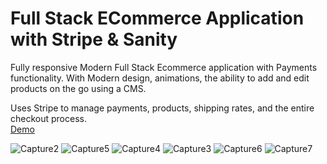 # Full Stack ECommerce Application with Stripe & Sanity

Fully responsive Modern Full Stack Ecommerce application with Payments functionality. With Modern design, animations, the ability to add and edit products on the go using a CMS.

Uses Stripe to manage payments, products, shipping rates, and the entire checkout process.<br>
<a href='https://ecommerce-eshop.vercel.app/' target='_blank'>Demo</a>



![Capture2](https://user-images.githubusercontent.com/80768014/201521025-e91dc1b2-bd40-496d-9080-cb678c8c1452.PNG)
![Capture5](https://user-images.githubusercontent.com/80768014/201521047-b51f360e-19da-449d-981f-ea80fe8851c6.PNG)
![Capture4](https://user-images.githubusercontent.com/80768014/201521030-ed12b9f8-bc03-4fac-8e8b-e593dd038fc4.PNG)
![Capture3](https://user-images.githubusercontent.com/80768014/201521035-4d9075ea-d189-4a30-bdfe-8f0d19d3d58e.PNG)
![Capture6](https://user-images.githubusercontent.com/80768014/201521161-85d79bd0-1483-4acb-98eb-3408240f7b75.PNG)
![Capture7](https://user-images.githubusercontent.com/80768014/201521170-a5f8c6d8-b380-4bc1-9b6f-c42d4061a199.PNG)
